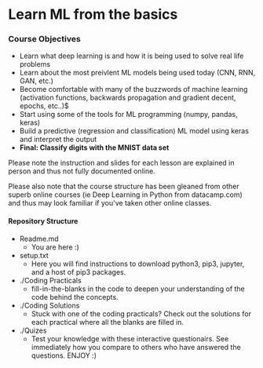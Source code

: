 # Learn ML from the basics
### Course Objectives
- Learn what deep learning is and how it is being used to solve real life problems
- Learn about the most preivlent ML models being used today (CNN, RNN, GAN, etc.)
- Become comfortable with many of the buzzwords of machine learning (activation functions, backwards propagation and gradient decent, epochs, etc..)$
- Start using some of the tools for ML programming (numpy, pandas, keras)
- Build a predictive (regression and classification) ML model using keras and interpret the output
- **Final: Classify digits with the MNIST data set**

Please note the instruction and slides for each lesson are explained in person and thus not fully documented online.  

Please also note that the course structure has been gleaned from other superb online courses (ie Deep Learning in Python from datacamp.com) and thus may look familiar if you've taken other online classes.  
#### Repository Structure
* Readme.md
  * You are here :)
* setup.txt
  * Here you will find instructions to download python3, pip3, jupyter, and a host of pip3 packages.
* ./Coding Practicals
  * fill-in-the-blanks in the code to deepen your understanding of the code behind the concepts.
* ./Coding Solutions
  * Stuck with one of the coding practicals? Check out the solutions for each practical where all the blanks are filled in.  
* ./Quizes
  * Test your knowledge with these interactive questionairs. See immediately how you compare to others who have answered the questions.
ENJOY :)



